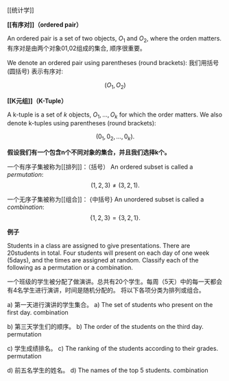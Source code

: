 [[统计学]]

**[[有序对]]（ordered pair）**

An ordered pair is a set of two objects, $O_1$ and $O_2$, where the orden matters.
有序对是由两个对象01,02组成的集合, 顺序很重要。

We denote an ordered pair using parentheses (round brackets):
我们用括号 (圆括号) 表示有序对:

$$
(O_1,O_2)
$$


**[[K元组]]（K-Tuple）**

A k-tuple is a set of $k$ objects, $O_1,...,O_k$ for which the order matters. We also denote k-tuples using parentheses (round brackets):

$$
(0_1,0_2,...,0_k).
$$



**假设我们有一个包含n个不同对象的集合，并且我们选择k个。**

一个有序子集被称为[[排列]]：（括号）
An ordered subset is called a *permutation*:
$$
(1,2,3)\neq(3,2,1).
$$

一个无序子集被称为[[组合]]： {中括号}
 An unordered subset is called a *combination*:
$$
\{1,2,3\}=\{3,2,1\}.
$$


**例子**

Students in a class are assigned to give presentations. There are 20students in total. Four students will present on each day of one week (5days), and the times are assigned at random.
Classify each of the following as a permutation or a combination.

一个班级的学生被分配了做演讲。总共有20个学生。每周（5天）中的每一天都会有4名学生进行演讲，时间是随机分配的。
将以下各项分类为排列或组合。

a) 第一天进行演讲的学生集合。
a) The set of students who present on the first day.
combination

b) 第三天学生们的顺序。
b) The order of the students on the third day.
permutation

c) 学生成绩排名。
c) The ranking of the students according to their grades.
permutation

d) 前五名学生的姓名。
d) The names of the top 5 students.
combination